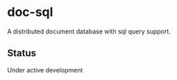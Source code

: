 # doc-sql
A distributed document database with sql query support.

## Status
Under active development
